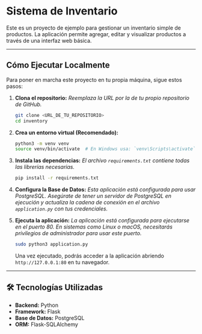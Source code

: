 # Sistema de Inventario

Este es un proyecto de ejemplo para gestionar un inventario simple de productos. La aplicación permite agregar, editar y visualizar productos a través de una interfaz web básica.

---

## Cómo Ejecutar Localmente

Para poner en marcha este proyecto en tu propia máquina, sigue estos pasos:

1.  **Clona el repositorio:**
    *Reemplaza la URL por la de tu propio repositorio de GitHub.*
    ```bash
    git clone <URL_DE_TU_REPOSITORIO>
    cd inventory
    ```

2.  **Crea un entorno virtual (Recomendado):**
    ```bash
    python3 -m venv venv
    source venv/bin/activate  # En Windows usa: `venv\Scripts\activate`
    ```

3.  **Instala las dependencias:**
    *El archivo `requirements.txt` contiene todas las librerías necesarias.*
    ```bash
    pip install -r requirements.txt
    ```

4.  **Configura la Base de Datos:**
    *Esta aplicación está configurada para usar PostgreSQL. Asegúrate de tener un servidor de PostgreSQL en ejecución y actualiza la cadena de conexión en el archivo `application.py` con tus credenciales.*

5.  **Ejecuta la aplicación:**
    *La aplicación está configurada para ejecutarse en el puerto 80. En sistemas como Linux o macOS, necesitarás privilegios de administrador para usar este puerto.*
    ```bash
    sudo python3 application.py
    ```
    Una vez ejecutado, podrás acceder a la aplicación abriendo `http://127.0.0.1:80` en tu navegador.

---

## 🛠️ Tecnologías Utilizadas

* **Backend:** Python
* **Framework:** Flask
* **Base de Datos:** PostgreSQL
* **ORM:** Flask-SQLAlchemy
